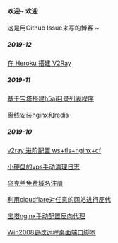 #### 欢迎~ 欢迎

这是用Github Issue来写的博客 ~
##### 2019-12
[在 Heroku 搭建 V2Ray](https://github.com/dalaolala/blog/issues/9)

##### 2019-11
[基于宝塔搭建h5ai目录列表程序](https://github.com/dalaolala/myblog/issues/7)<br><br>
[离线安装nginx和redis](https://github.com/dalaolala/myblog/issues/8)

##### 2019-10
[v2ray 进阶配置 ws+tls+nginx+cf](https://github.com/dalaolala/myblog/issues/1)<br><br>
[小硬盘的vps手动清理日志](https://github.com/dalaolala/myblog/issues/2)<br><br>
[乌克兰免费域名注册](https://github.com/dalaolala/myblog/issues/3)<br><br>
[利用cloudflare对任意的网站进行反代](https://github.com/dalaolala/myblog/issues/4)<br><br>
[宝塔nginx手动配置反向代理](https://github.com/dalaolala/myblog/issues/5)<br><br>
[Win2008更改远程桌面端口脚本](https://github.com/dalaolala/myblog/issues/6)




